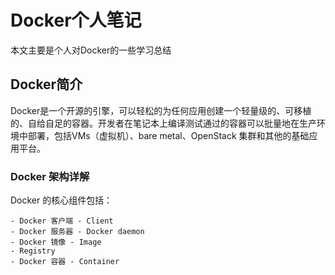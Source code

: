 # Docker个人笔记

本文主要是个人对Docker的一些学习总结


## Docker简介

Docker是一个开源的引擎，可以轻松的为任何应用创建一个轻量级的、可移植的、自给自足的容器。开发者在笔记本上编译测试通过的容器可以批量地在生产环境中部署，包括VMs（虚拟机）、bare metal、OpenStack 集群和其他的基础应用平台。

### Docker 架构详解

Docker 的核心组件包括：

    - Docker 客户端 - Client
    - Docker 服务器 - Docker daemon
    - Docker 镜像 - Image
    - Registry
    - Docker 容器 - Container

